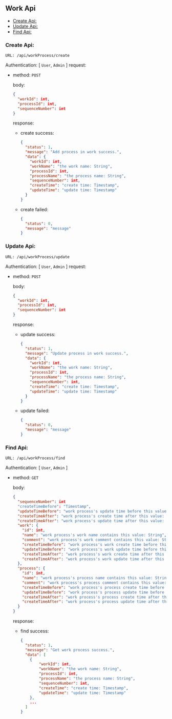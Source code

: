 ## Work Api

- [Create Api:](#create-api)
- [Update Api:](#update-api)
- [Find Api:](#find-api)

### Create Api:

`URL: /api/workProcess/create`

Authentication: [ `User`, `Admin` ]
request:
- method: `POST`

  body:
  ```json
  {
    "workId": int,
    "processId": int,
    "sequenceNumber": int
  }
  ```

  response:
  - create success:
    ```json
    {
      "status": 1,
      "message": "Add process in work success.",
      "data": {
        "workId": int,
        "workName": "the work name: String",
        "processId": int,
        "processName": "the process name: String",
        "sequenceNumber": int,
        "createTime": "create time: Timestamp",
        "updateTime": "update time: Timestamp"
      }
    }
    ```
  - create failed:
    ```json
    {
      "status": 0,
      "message": "message"
    }
    ```

### Update Api:

`URL: /api/workProcess/update`

Authentication: [ `User`, `Admin` ]
request:
- method: `POST`
  
  body:
  ```json
  {
    "workId": int,
    "processId": int,
    "sequenceNumber": int
  }
  ```
  
  response:
  - update success:
    ```json
    {
      "status": 1,
      "message": "Update process in work success.",
      "data": {
        "workId": int,
        "workName": "the work name: String",
        "processId": int,
        "processName": "the process name: String",
        "sequenceNumber": int,
        "createTime": "create time: Timestamp",
        "updateTime": "update time: Timestamp"
      }
    }
    ```
  - update failed:
    ```json
    {
      "status": 0,
      "message": "message"
    }
    ```

### Find Api:

`URL: /api/workProcess/find`

Authentication: [ `User`, `Admin` ]
- method: `GET`
  
  body:
  ```json
  {
    "sequenceNumber": int
    "createTimeBefore": "Timestamp",
    "updateTimeBefore": "work process's update time before this value: Timestamp",
    "createTimeAfter": "work process's create time after this value: Timestamp",
    "createTimeAfter": "work process's update time after this value: Timestamp",
    "work": {
      "id": int,
      "name": "work process's work name contains this value: String",
      "comment": "work process's work comment contains this value: String",
      "createTimeBefore": "work process's work create time before this value: Timestamp",
      "updateTimeBefore": "work process's work update time before this value: Timestamp",
      "createTimeAfter": "work process's work create time after this value: Timestamp",
      "createTimeAfter": "work process's work update time after this value: Timestamp"
    },
    "process": {
      "id": int,
      "name": "work process's process name contains this value: String",
      "comment": "work process's process comment contains this value: String",
      "createTimeBefore": "work process's process create time before this value: Timestamp",
      "updateTimeBefore": "work process's process update time before this value: Timestamp",
      "createTimeAfter": "work process's process create time after this value: Timestamp",
      "createTimeAfter": "work process's process update time after this value: Timestamp"
    }
  }
  ```

  response:
  - find success:
    ```json
    {
      "status": 1,
      "message": "Get work process success.",
      "data": [
        {
            "workId": int,
            "workName": "the work name: String",
            "processId": int,
            "processName": "the process name: String",
            "sequenceNumber": int,
            "createTime": "create time: Timestamp",
            "updateTime": "update time: Timestamp"
        },
        ...
      ]
    }
    ```